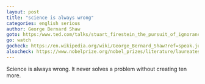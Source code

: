 ```yaml
---
layout: post
title: "science is always wrong"
categories: english serious
author: George Bernard Shaw
goto: https:/www.ted.com/talks/stuart_firestein_the_pursuit_of_ignorance/?ref=speak.junglestar.org
go: watch
gocheck: https://en.wikipedia.org/wiki/George_Bernard_Shaw?ref=speak.junglestar.org
alsocheck: https://www.nobelprize.org/nobel_prizes/literature/laureates/1925/shaw-bio.html?ref=speak.junglestar.org
---
```


Science is always wrong. It never solves a problem without creating ten more.
